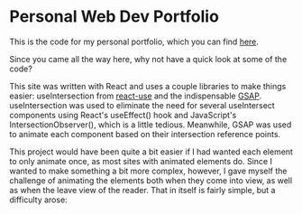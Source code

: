 # Personal Web Dev Portfolio

This is the code for my personal portfolio, which you can find [here](https://www.sunkenworld.com/).

Since you came all the way here, why not have a quick look at some of the code?

This site was written with React and uses a couple libraries to make things easier: useIntersection from [react-use](https://github.com/streamich/react-use) and the indispensable [GSAP](https://greensock.com/gsap/). useIntersection was used to eliminate the need for several useIntersect components using React's useEffect() hook and JavaScript's IntersectionObserver(), which is a little tedious. Meanwhile, GSAP was used to animate each component based on their intersection reference points.

This project would have been quite a bit easier if I had wanted each element to only animate once, as most sites with animated elements do. Since I wanted to make something a bit more complex, however, I gave myself the challenge of animating the elements both when they come into view, as well as when the leave view of the reader. That in itself is fairly simple, but a difficulty arose: 
